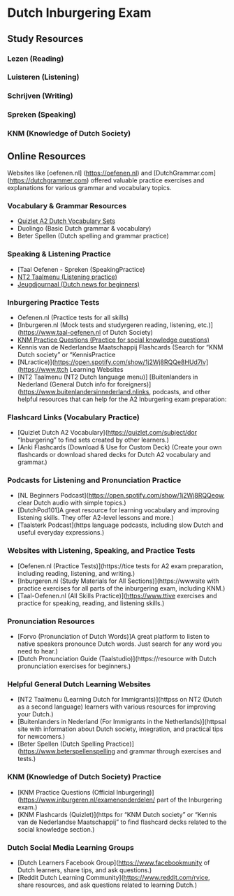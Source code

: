 # Dutch Inburgering Exam

## Study Resources

### Lezen (Reading)

### Luisteren (Listening)

### Schrijven (Writing)

### Spreken (Speaking)

### KNM (Knowledge of Dutch Society)

## Online Resources

Websites like [oefenen.nl] (https://oefenen.nl) and [DutchGrammar.com] (https://dutchgrammer.com) offered valuable practice exercises and explanations for various grammar and vocabulary topics.

### Vocabulary & Grammar Resources
- [Quizlet A2 Dutch Vocabulary Sets](https://quizlet.com/subject/dutch-a2/)
- Duolingo (Basic Dutch grammar & vocabulary)
- Beter Spellen (Dutch spelling and grammar practice)

### Speaking & Listening Practice
- [Taal Oefenen - Spreken (SpeakingPractice)
- [NT2 Taalmenu (Listening practice)](https://nt2taalmenu.nl/)
- [Jeugdjournaal (Dutch news for beginners)](https://jeugdjournaal.nl/)

### Inburgering Practice Tests
- Oefenen.nl (Practice tests for all skills)
- [Inburgeren.nl (Mock tests and studyrgeren reading, listening, etc.)](https://www.taal-oefenen.nl of Dutch Society)
- [KNM Practice Questions (Practice for social knowledge questions)](https://www.inburgeren.nl/examenonderdelen/knm.jsp)
- Kennis van de Nederlandse Maatschappij Flashcards (Search for “KNM Dutch society” or “KennisPractice
- [NLractice)](https://open.spotify.com/show/1j2Wj8RQQe8HUd7lv](https://www.ttch Learning Websites
- [NT2 Taalmenu (NT2 Dutch language menu)] [Buitenlanders in Nederland (General Dutch info for foreigners)](https://www.buitenlandersinnederland.nlinks, podcasts, and other helpful resources that can help for the A2 Inburgering exam preparation:

### Flashcard Links (Vocabulary Practice)
- [Quizlet Dutch A2 Vocabulary](https://quizlet.com/subject/dor “Inburgering” to find sets created by other learners.)
- [Anki Flashcards (Download & Use for Custom Deck) (Create your own flashcards or download shared decks for Dutch A2 vocabulary and grammar.)

### Podcasts for Listening and Pronunciation Practice
- [NL Beginners Podcast](https://open.spotify.com/show/1j2Wj8RQQeow, clear Dutch audio with simple topics.)
- [DutchPod101]A great resource for learning vocabulary and improving listening skills. They offer A2-level lessons and more.)
- [Taalsterk Podcast](https language podcasts, including slow Dutch and useful everyday expressions.)

### Websites with Listening, Speaking, and Practice Tests
- [Oefenen.nl (Practice Tests)](https://tice tests for A2 exam preparation, including reading, listening, and writing.)
- [Inburgeren.nl (Study Materials for All Sections)](https://wwwsite with practice exercises for all parts of the inburgering exam, including KNM.)
- [Taal-Oefenen.nl (All Skills Practice)](https://www.ttive exercises and practice for speaking, reading, and listening skills.)

### Pronunciation Resources
- [Forvo (Pronunciation of Dutch Words)]A great platform to listen to native speakers pronounce Dutch words. Just search for any word you need to hear.)
- [Dutch Pronunciation Guide (Taalstudio)](https://resource with Dutch pronunciation exercises for beginners.)

### Helpful General Dutch Learning Websites
- [NT2 Taalmenu (Learning Dutch for Immigrants)](httpss on NT2 (Dutch as a second language) learners with various resources for improving your Dutch.)
- [Buitenlanders in Nederland (For Immigrants in the Netherlands)](httpsal site with information about Dutch society, integration, and practical tips for newcomers.)
- [Beter Spellen (Dutch Spelling Practice)](https://www.beterspellenspelling and grammar through exercises and tests.)

### KNM (Knowledge of Dutch Society) Practice
- [KNM Practice Questions (Official Inburgering)](https://www.inburgeren.nl/examenonderdelen/ part of the Inburgering exam.)
- [KNM Flashcards (Quizlet)](https for “KNM Dutch society” or “Kennis van de Nederlandse Maatschappij” to find flashcard decks related to the social knowledge section.)

### Dutch Social Media Learning Groups
- [Dutch Learners Facebook Group](https://www.facebookmunity of Dutch learners, share tips, and ask questions.)
- [Reddit Dutch Learning Community](https://www.reddit.com/rvice, share resources, and ask questions related to learning Dutch.)
